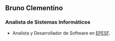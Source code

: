## Bruno Clementino

### Analista de Sistemas Informáticos

* Analista y Desarrollador de Software en [EPESF](www.epe.santafe.gov.ar).
